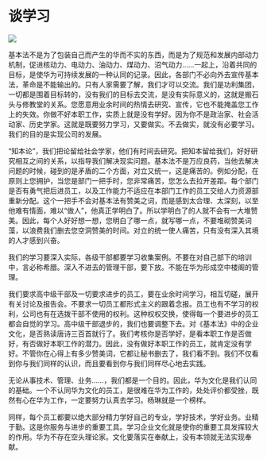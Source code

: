 # 谈学习
<img class="pv" src="https://api.visitor.plantree.me/visitor-badge/pv?namespace=plantree.me&key=renzhengfei-speeches/./docs/speeches/1997/04/谈学习.md">







基本法不是为了包装自己而产生的华而不实的东西，而是为了规范和发展内部动力机制，促进核动力、电动力、油动力、煤动力、沼气动力……一起上，沿着共同的目标，是使华为可持续发展的一种认同的记录。因此，各部门不必向外去宣传基本法，革命是不能输出的。只有人家需要了解，我们才可以交流。我们是功利集团，一切都是围着目标转的，没有我们的目标去交流，是没有实际意义的，这就是搬石头与修教堂的关系。您愿意用业余时间的热情去研究、宣传，它也不能掩盖您工作上的失效。你做不好本职工作，实质上就是没有学好。因为你不是政治家、社会活动家、历史学家。这就是既要努力学习，又要做实。不去做实，就没有必要学习。我们的目的是实现公司的发展。

“知本论”，我们把论留给社会学家，他们有时间去研究。把知本留给我们，好好研究相互之间的关系，以指导我们解决现实问题。基本法不是万应良药，当他去解决问题的时候，碰到的是矛盾的二个方面，对立又统一，这是痛苦的。例如分配，在原则上您拥护，当您是部门一把手时，您非常痛苦，您怎么去拉开差距。每个部门是否有勇气把后进员工，以及工作能力不适应在本部门工作的员工交给人力资源部重新分配。这个一把手不会对基本法有赞美之词，而是感到太合理、太深刻，以至他难有情面，难以“做人”，他真正学明白了。所以学明白了的人就不会有一大堆赞美。因此，每个人好好想一想，您明白了哪一点，就写哪一点，不要堆砌赞美词藻，以浪费我们删去您空洞赞美的时间。对立的统一使人痛苦，只有没有深入其境的人才感到兴奋。

我们的学习要深入实际，各级干部都要学习收集案例。不要在对自己部下的培训中，言必称希腊。深入不进去的管理干部，要下放。不能在华为形成空中楼阁的管理。

我们要求高中级干部及一切要求进步的员工，要在业余时间学习，相互切磋，展开有关讨论及报告会。不要求一切员工都形式主义的跟着念报。员工也有不学习的权利，公司也有在选拨干部不使用的权利。这种权权交换，使得每一个要进步的员工都会自觉的学习。高中级干部退步的，我们也要调整下去。对《基本法》中的企业文化，是否熟读唐诗三百首就行了。我们考核你是否学好，是看本职工作是否做好，有否做好本职工作的潜力。因此，没有做好本职工作的员工，就肯定没有学好。不管你在心得上有多少赞美词，它都让秘书删去了，我们看不到。我们不仅看到你与我们同样的认识，而且要看到你与我们同样尽心地去实践。

无论从事技术、管理、业务……，我们都是一个目的。因此，华为文化是我们认同的基础。一个不认同华为文化的员工，是很难在华为工作的，处处评价都受挫，既然有心在华为工作，一定要努力认真去学习。杨琳就是一个榜样。

同样，每个员工都要以绝大部分精力学好自己的专业，学好技术，学好业务。业精于勤。这是你服务与进步的重要工具。学习企业文化就是使你的重要工具发挥较大的作用。华为不存在空头理论家。文化要落实在奉献上，没有本领就无法实现奉献。
